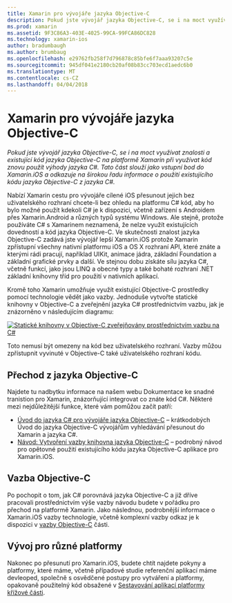 ```yaml
---
title: Xamarin pro vývojáře jazyka Objective-C
description: Pokud jste vývojář jazyka Objective-C, se i na moct využívat znalosti a existující kód jazyka Objective-C na platformě Xamarin při využívat kód znovu použít výhody jazyka C#. Tato část slouží jako vstupní bod do Xamarin.iOS a odkazuje na širokou řadu informace o použití existujícího kódu jazyka Objective-C z jazyka C#.
ms.prod: xamarin
ms.assetid: 9F3C86A3-403E-4025-99CA-99FCA86DC828
ms.technology: xamarin-ios
author: bradumbaugh
ms.author: brumbaug
ms.openlocfilehash: e29762fb258f7d796878c85bfe6f7aaa93207c5e
ms.sourcegitcommit: 945df041e2180cb20af08b83cc703ecd1aedc6b0
ms.translationtype: MT
ms.contentlocale: cs-CZ
ms.lasthandoff: 04/04/2018
---
```

# <a name="xamarin-for-objective-c-developers"></a>Xamarin pro vývojáře jazyka Objective-C

_Pokud jste vývojář jazyka Objective-C, se i na moct využívat znalosti a existující kód jazyka Objective-C na platformě Xamarin při využívat kód znovu použít výhody jazyka C#. Tato část slouží jako vstupní bod do Xamarin.iOS a odkazuje na širokou řadu informace o použití existujícího kódu jazyka Objective-C z jazyka C#._

Nabízí Xamarin cestu pro vývojáře cílené iOS přesunout jejich bez uživatelského rozhraní chcete-li bez ohledu na platformu C# kód, aby ho bylo možné použít kdekoli C# je k dispozici, včetně zařízení s Androidem přes Xamarin.Android a různých typů systému Windows. Ale stejně, protože používáte C# s Xamarinem neznamená, že nelze využít existujících dovedností a kód jazyka Objective-C. Ve skutečnosti znalost jazyka Objective-C zadává jste vývojář lepší Xamarin.iOS protože Xamarin zpřístupní všechny nativní platformu iOS a OS X rozhraní API, které znáte a kterými rádi pracují, například UIKit, animace jádra, základní Foundation a základní grafické prvky a další. Ve stejnou dobu získáte sílu jazyka C#, včetně funkcí, jako jsou LINQ a obecné typy a také bohaté rozhraní .NET základní knihovny tříd pro použití v nativních aplikací.

Kromě toho Xamarin umožňuje využít existující Objective-C prostředky pomocí technologie vědět jako vazby. Jednoduše vytvořte statické knihovny v Objective-C a zveřejnění jazyka C# prostřednictvím vazbu, jak je znázorněno v následujícím diagramu:

 [![](images/01-bindings.png "Statické knihovny v Objective-C zveřejňovány prostřednictvím vazbu na C#")](images/01-bindings.png#lightbox)

Toto nemusí být omezeny na kód bez uživatelského rozhraní. Vazby můžou zpřístupnit vyvinuté v Objective-C také uživatelského rozhraní kódu.

## <a name="transitioning-from-objective-c"></a>Přechod z jazyka Objective-C

Najdete tu nadbytku informace na našem webu Dokumentace ke snadné tranistion pro Xamarin, znázorňující integrovat co znáte kód C#. Některé mezi nejdůležitější funkce, které vám pomůžou začít patří:

-   [Úvod do jazyka C# pro vývojáře jazyka Objective-C](primer.md) – krátkodobých Úvod do jazyka Objective-C vývojářům vyhledávání přesunout do Xamarin a jazyka C#. 
-   [Návod: Vytvoření vazby knihovna jazyka Objective-C](~/ios/platform/binding-objective-c/walkthrough.md) – podrobný návod pro opětovné použití existujícího kódu jazyka Objective-C aplikace pro Xamarin.iOS. 


## <a name="binding-objective-c"></a>Vazba Objective-C

Po pochopit o tom, jak C# porovnává jazyka Objective-C a již dříve pracovali prostřednictvím výše vazby návodu budete v pořádku pro přechod na platformě Xamarin. Jako následnou, podrobnější informace o Xamarin.iOS vazby technologie, včetně komplexní vazby odkaz je k dispozici v [vazby Objective-C](~/ios/platform/binding-objective-c/index.md) části.

## <a name="cross-platform-development"></a>Vývoj pro různé platformy

Nakonec po přesunutí pro Xamarin.iOS, budete chtít najdete pokyny a platformy, které máme, včetně případové studie referenční aplikací máme devleoped, společně s osvědčené postupy pro vytváření a platformy, opakovaně použitelný kód obsažené v [ Sestavování aplikací platformy křížové části](~/cross-platform/app-fundamentals/building-cross-platform-applications/index.md).
